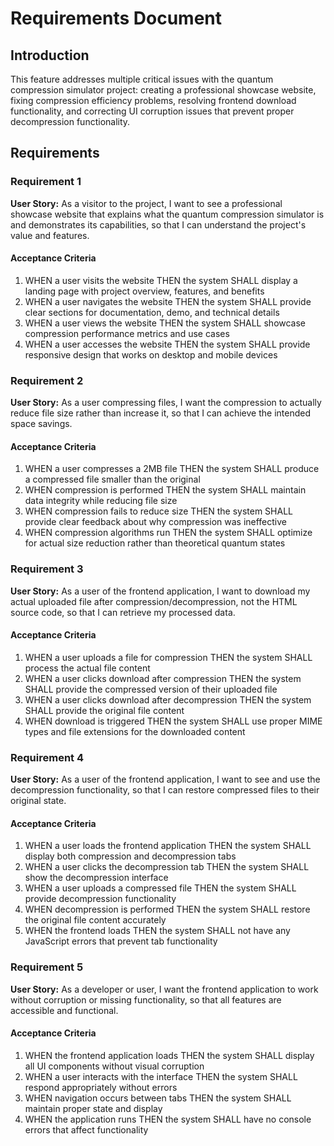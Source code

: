 # Requirements Document

## Introduction

This feature addresses multiple critical issues with the quantum compression simulator project: creating a professional showcase website, fixing compression efficiency problems, resolving frontend download functionality, and correcting UI corruption issues that prevent proper decompression functionality.

## Requirements

### Requirement 1

**User Story:** As a visitor to the project, I want to see a professional showcase website that explains what the quantum compression simulator is and demonstrates its capabilities, so that I can understand the project's value and features.

#### Acceptance Criteria

1. WHEN a user visits the website THEN the system SHALL display a landing page with project overview, features, and benefits
2. WHEN a user navigates the website THEN the system SHALL provide clear sections for documentation, demo, and technical details
3. WHEN a user views the website THEN the system SHALL showcase compression performance metrics and use cases
4. WHEN a user accesses the website THEN the system SHALL provide responsive design that works on desktop and mobile devices

### Requirement 2

**User Story:** As a user compressing files, I want the compression to actually reduce file size rather than increase it, so that I can achieve the intended space savings.

#### Acceptance Criteria

1. WHEN a user compresses a 2MB file THEN the system SHALL produce a compressed file smaller than the original
2. WHEN compression is performed THEN the system SHALL maintain data integrity while reducing file size
3. WHEN compression fails to reduce size THEN the system SHALL provide clear feedback about why compression was ineffective
4. WHEN compression algorithms run THEN the system SHALL optimize for actual size reduction rather than theoretical quantum states

### Requirement 3

**User Story:** As a user of the frontend application, I want to download my actual uploaded file after compression/decompression, not the HTML source code, so that I can retrieve my processed data.

#### Acceptance Criteria

1. WHEN a user uploads a file for compression THEN the system SHALL process the actual file content
2. WHEN a user clicks download after compression THEN the system SHALL provide the compressed version of their uploaded file
3. WHEN a user clicks download after decompression THEN the system SHALL provide the original file content
4. WHEN download is triggered THEN the system SHALL use proper MIME types and file extensions for the downloaded content

### Requirement 4

**User Story:** As a user of the frontend application, I want to see and use the decompression functionality, so that I can restore compressed files to their original state.

#### Acceptance Criteria

1. WHEN a user loads the frontend application THEN the system SHALL display both compression and decompression tabs
2. WHEN a user clicks the decompression tab THEN the system SHALL show the decompression interface
3. WHEN a user uploads a compressed file THEN the system SHALL provide decompression functionality
4. WHEN decompression is performed THEN the system SHALL restore the original file content accurately
5. WHEN the frontend loads THEN the system SHALL not have any JavaScript errors that prevent tab functionality

### Requirement 5

**User Story:** As a developer or user, I want the frontend application to work without corruption or missing functionality, so that all features are accessible and functional.

#### Acceptance Criteria

1. WHEN the frontend application loads THEN the system SHALL display all UI components without visual corruption
2. WHEN a user interacts with the interface THEN the system SHALL respond appropriately without errors
3. WHEN navigation occurs between tabs THEN the system SHALL maintain proper state and display
4. WHEN the application runs THEN the system SHALL have no console errors that affect functionality